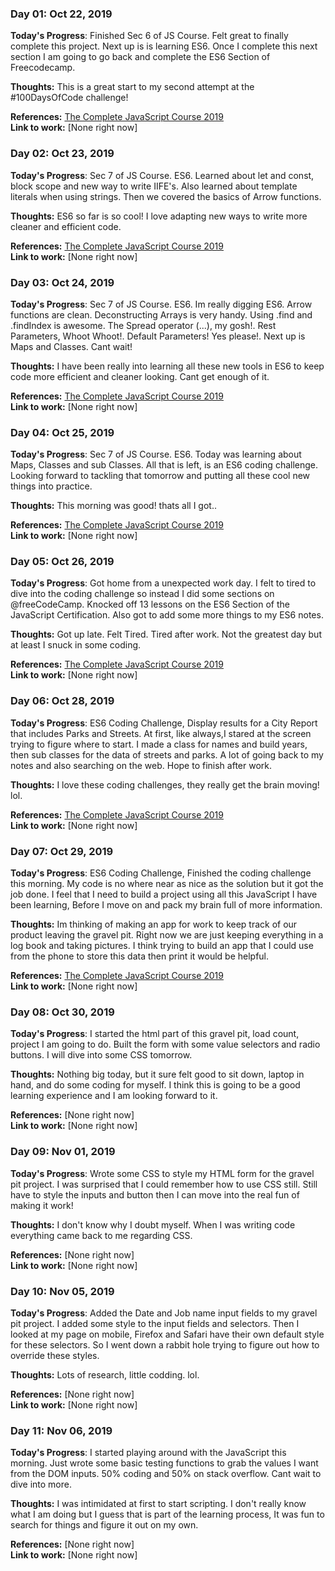 ### Day 01: Oct 22, 2019

**Today's Progress**: Finished Sec 6 of JS Course. Felt great to finally complete this project. Next up is is learning ES6. Once I complete this next section I am going to go back and complete the ES6 Section of Freecodecamp. 

**Thoughts:** This is a great start to my second attempt at the #100DaysOfCode challenge! 

**References:** [The Complete JavaScript Course 2019](https://www.udemy.com/the-complete-javascript-course/)                
**Link to work:** [None right now]

### Day 02: Oct 23, 2019

**Today's Progress**: Sec 7 of JS Course. ES6. Learned about let and const, block scope and new way to write IIFE's. Also learned about template literals when using strings. Then we covered the basics of Arrow functions.

**Thoughts:** ES6 so far is so cool! I love adapting new ways to write more cleaner and efficient code.

**References:** [The Complete JavaScript Course 2019](https://www.udemy.com/the-complete-javascript-course/)                
**Link to work:** [None right now]

### Day 03: Oct 24, 2019

**Today's Progress**: Sec 7 of JS Course. ES6. Im really digging ES6. Arrow functions are clean. Deconstructing Arrays is very handy. Using .find and .findIndex is awesome. The Spread operator (...), my gosh!. Rest Parameters, Whoot Whoot!. Default Parameters! Yes please!. Next up is Maps and Classes. Cant wait!

**Thoughts:** I have been really into learning all these new tools in ES6 to keep code more efficient and cleaner looking. Cant get enough of it.

**References:** [The Complete JavaScript Course 2019](https://www.udemy.com/the-complete-javascript-course/)                
**Link to work:** [None right now]

### Day 04: Oct 25, 2019

**Today's Progress**: Sec 7 of JS Course. ES6. Today was learning about Maps, Classes and sub Classes. All that is left, is an ES6 coding challenge. Looking forward to tackling that tomorrow and putting all these cool new things into practice.

**Thoughts:** This morning was good! thats all I got..

**References:** [The Complete JavaScript Course 2019](https://www.udemy.com/the-complete-javascript-course/)                
**Link to work:** [None right now]

### Day 05: Oct 26, 2019

**Today's Progress**: Got home from a unexpected work day. I felt to tired to dive into the coding challenge so instead I did some sections on @freeCodeCamp. Knocked off 13 lessons on the ES6 Section of the JavaScript Certification. Also got to add some more things to my ES6 notes.  

**Thoughts:** Got up late. Felt Tired. Tired after work. Not the greatest day but at least I snuck in some coding.

**References:** [The Complete JavaScript Course 2019](https://www.udemy.com/the-complete-javascript-course/)                
**Link to work:** [None right now]

### Day 06: Oct 28, 2019

**Today's Progress**: ES6 Coding Challenge, Display results for a City Report that includes Parks and Streets. At first, like always,I stared at the screen trying to figure where to start. I made a class for names and build years, then sub classes for the data of streets and parks. A lot of going back to my notes and also searching on the web. Hope to finish after work.

**Thoughts:** I love these coding challenges, they really get the brain moving! lol.

**References:** [The Complete JavaScript Course 2019](https://www.udemy.com/the-complete-javascript-course/)                
**Link to work:** [None right now]

### Day 07: Oct 29, 2019

**Today's Progress**: ES6 Coding Challenge, Finished the coding challenge this morning. My code is no where near as nice as the solution but it got the job done. I feel that I need to build a project using all this JavaScript I have been learning, Before I move on and pack my brain full of more information.

**Thoughts:** Im thinking of making an app for work to keep track of our product leaving the gravel pit. Right now we are just keeping everything in a log book and taking pictures. I think trying to build an app that I could use from the phone to store this data then print it would be helpful. 

**References:** [The Complete JavaScript Course 2019](https://www.udemy.com/the-complete-javascript-course/)                
**Link to work:** [None right now]

### Day 08: Oct 30, 2019

**Today's Progress**: I started the html part of this gravel pit, load count, project I am going to do. Built the form with some value selectors and radio buttons. I will dive into some CSS tomorrow. 

**Thoughts:** Nothing big today, but it sure felt good to sit down, laptop in hand, and do some coding for myself. I think this is going to be a good learning experience and I am looking forward to it.  

**References:** [None right now]              
**Link to work:** [None right now]

### Day 09: Nov 01, 2019

**Today's Progress**: Wrote some CSS to style my HTML form for the gravel pit project. I was surprised that I could remember how to use CSS still. Still have to style the inputs and button then I can move into the real fun of making it work!

**Thoughts:** I don't know why I doubt myself. When I was writing code everything came back to me regarding CSS.  

**References:** [None right now]              
**Link to work:** [None right now]

### Day 10: Nov 05, 2019

**Today's Progress**: Added the Date and Job name input fields to my gravel pit project. I added some style to the input fields and selectors. Then I looked at my page on mobile, Firefox and Safari have their own default style for these selectors. So I went down a rabbit hole trying to figure out how to override these styles.  

**Thoughts:** Lots of research, little codding. lol.

**References:** [None right now]              
**Link to work:** [None right now]

### Day 11: Nov 06, 2019

**Today's Progress**: I started playing around with the JavaScript this morning. Just wrote some basic testing functions to grab the values I want from the DOM inputs. 50% coding and 50% on stack overflow. Cant wait to dive into more. 

**Thoughts:** I was intimidated at first to start scripting. I don't really know what I am doing but I guess that is part of the learning process, It was fun to search for things and figure it out on my own.
 
**References:** [None right now]              
**Link to work:** [None right now]
